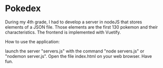 # Pokedex
During my 4th grade, I had to develop a server in nodeJS that stores elements of a JSON file. Those elements are the first 130 pokemon and their characteristics. The frontend is implemented with Vuetify.

How to use the application:

launch the server "servers.js" with the command "node servers.js" or "nodemon server.js".
Open the file index.html on your web browser.
Have fun.

